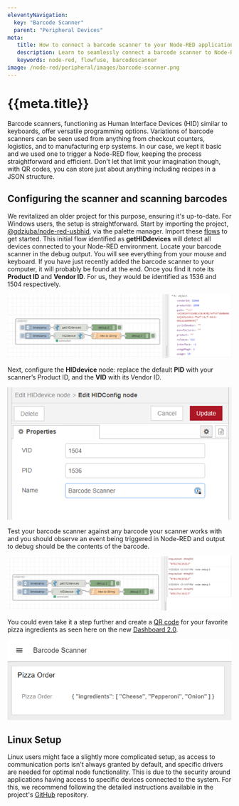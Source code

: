 ```yaml
---
eleventyNavigation:
  key: "Barcode Scanner"
  parent: "Peripheral Devices"
meta:
   title: How to connect a barcode scanner to your Node-RED application
   description: Learn to seamlessly connect a barcode scanner to Node-RED for efficient data capture and automation.
   keywords: node-red, flowfuse, barcodescanner
image: /node-red/peripheral/images/barcode-scanner.png
---
```


# {{meta.title}}

Barcode scanners, functioning as Human Interface Devices (HID) similar to keyboards, offer versatile programming options.  Variations of barcode scanners can be seen used from anything from checkout counters, logistics, and to manufacturing erp systems. In our case, we kept it basic and we used one to trigger a Node-RED flow, keeping the process straightforward and efficient.  Don't let that limit your imagination though, with QR codes, you can store just about anything including recipes in a JSON structure.

## Configuring the scanner and scanning barcodes

We revitalized an older project for this purpose, ensuring it's up-to-date. For Windows users, the setup is straightforward. Start by importing the project, [@gdziuba/node-red-usbhid](https://flows.nodered.org/node/@gdziuba/node-red-usbhid), via the palette manager.  Import these [flows](https://flows.nodered.org/flow/3e08565bc0e024e81325dc028c5da792) to get started.  This initial flow identified as **getHIDdevices** will detect all devices connected to your Node-RED environment. Locate your barcode scanner  in the debug output.  You will see everything from your mouse and keyboard.  If you have just recently added the barcode scanner to your computer, it will probably be found at the end.  Once you find it note its **Product ID** and **Vendor ID**.  For us, they would be identified as 1536 and 1504 respectively.

![USB HID Node-RED](./images/usbhid-barcode-node-red.png)

Next, configure the **HIDdevice** node: replace the default **PID** with your scanner’s Product ID, and the **VID** with its Vendor ID. 

![USB HID Config Node-RED](./images/usbhid-config-node-red.png)

Test your barcode scanner against any barcode your scanner works with and you should observe an event being triggered in Node-RED and output to debug should be the contents of the barcode.

![USB HID Scanned Barcode in Node-RED](./images/usbhid-scanned-barcode.png)

You could even take it a step further and create a [QR code](https://smalldev.tools/qr-code-generator-online) for your favorite pizza ingredients as seen here on the new [Dashboard 2.0](https://dashboard.flowfuse.com/). 

![USB HID Scanned Barcode Pizza Ingredients](./images/usbhid-qr-pizza-order.png)

## Linux Setup

Linux users might face a slightly more complicated setup, as access to communication ports isn't always granted by default, and specific drivers are needed for optimal node functionality. This is due to the security around applications having access to specific devices connected to the system. For this, we recommend following the detailed instructions available in the project's [GitHub](https://github.com/gdziuba/node-red-contrib-usbhid) repository.